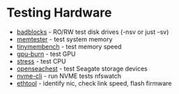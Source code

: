 # Testing Hardware

- [badblocks](https://en.wikipedia.org/wiki/Badblocks) - RO/RW test disk drives (-nsv or just -sv)
- [memtester](https://pyropus.ca./software/memtester/) - test system memory
- [tinymembench](https://github.com/ssvb/tinymembench/wiki) - test memory speed
- [gpu-burn](https://github.com/wilicc/gpu-burn) - test GPU
- [stress](https://github.com/resurrecting-open-source-projects/stress) - test CPU
- [openseachest](https://github.com/Seagate/openSeaChest) - test Seagate storage devices
- [nvme-cli](https://github.com/linux-nvme/nvme-cli) - run NVME tests nfswatch
- [ethtool](https://www.kernel.org/pub/software/network/ethtool/) - identify nic, check link speed, flash firmware
